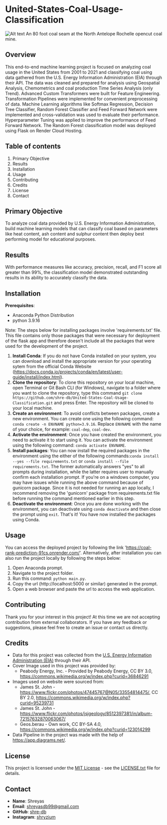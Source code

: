 # **United-States-Coal-Usage-Classification**
![Alt text](images/coal_seam_at_coal_mine.png)
An 80 foot coal seam at the North Antelope Rochelle opencut coal mine.<br>

Overview
--------
This end-to-end machine learning project is focused on analyzing coal usage in the United States from 2001 to 2021 and classifying coal using data gathered from the U.S. Energy Information Administration (EIA) through their API. The data was cleaned and prepared for analysis using Geospatial Analysis, Chemometrics and coal production Time Series Analysis (only Trend). Advanced Custom Transformers were built for Feature Engineering. Transformation Pipelines were implemented for convenient preprocessing of data. Machine Learning algorithms like Softmax Regression, Decision Tree Classifier, Random Forest Classifier and Feed Forward Network were implemented and cross-validation was used to evaluate their performance. Hyperparameter Tuning was applied to improve the performance of Feed Forward Network. The Random Forest classification model was deployed using Flask on Render Cloud Hosting.

Table of contents
-----------------
1. Primary Objective
2. Results
3. Installation
4. Usage
5. Contributing
6. Credits
7. License
8. Contact

Primary Objective
-----------------
To analyze coal data provided by U.S. Energy Information Administration, build machine learning models that can classify coal based on parameters like heat content, ash content and sulphur content then deploy best performing model for educational purposes.

Results
-------
With performance measures like accuracy, precision, recall, and F1 score all greater than 99%, the classification model demonstrated outstanding results in its ability to accurately classify the data.

Installation
------------
**Prerequisites**:
  - Anaconda Python Distribution
  - python 3.9.16
  
Note: The steps below for installing packages involve 'requirements.txt' file. This file contains only those packages that were necessary for deployment of the flask app and therefore doesn't include all the packages that were used for the development of the project. 

1. **Install Conda**: If you do not have Conda installed on your system, you can download and install the appropriate version for your operating sytem from the official Conda Website (https://docs.conda.io/projects/conda/en/latest/user-guide/install/index.html).
2. **Clone the repository**: To clone this repository on your local machine,  open Terminal or Git Bash CLI (for Windows), navigate to a folder where you want to clone the repository, type this command `git clone https://github.com/shre-db/United-States-Coal-Usage-Classification.git` and press Enter. The repository will be cloned to your local machine.
3. **Create an environment**: To avoid conflicts between packages, create a new environment. You can create one using the following command: `conda create -n ENVNAME python=3.9.16`. Replace `ENVNAME` with the name of your choice, for example: `coal-dep`, `coal-dev`.
4. **Activate the environment**: Once you have created the environment, you need to activate it to start using it. You can activate the environment using the following command: `conda activate ENVNAME`.
5. **Install packages**: You can now install the required packages in the environment using the either of the following commands:`conda install --yes --file requirements.txt` or `conda install --file requirements.txt`. The former automatically answers "yes" to all prompts during installation, while the latter requires user to manually confirm each installation prompt. If you're on a windows computer, you may have issues while running the above command because of gunicorn package. Since it is not needed for running an app locally, I recommend removing the 'gunicorn' package from requirements.txt file before running the command mentioned earlier in this step.
6. **Deactivate the environment**: Once you are done working with the environment, you can deactivate using `conda deactivate` and then close the prompt using `exit`.
That's it! You have now installed the packages using Conda.

Usage
-----
You can access the deployed project by following the link 'https://coal-rank-prediction-91cs.onrender.com/'. Alternatively, after installation you can also run the project locally by following the steps below:
1. Open Anaconda prompt.
2. Navigate to the project folder.
3. Run this command: `python main.py`.
4. Copy the url (http://localhost:5000 or similar) generated in the prompt.
5. Open a web browser and paste the url to access the web application.

Contributing
------------
Thank you for your interest in this project! At this time we are not accepting contribution from external collaborators. If you have any feedback or suggestions, please feel free to create an issue or contact us directly.

Credits
-------
- Data for this project was collected from the [U.S. Energy Information Administration (EIA)](https://www.eia.gov/) through their API.
- Cover Image used in this project was provided by:
  - Peabody Energy, Inc. - Provided by Peabody Energy, CC BY 3.0, https://commons.wikimedia.org/w/index.php?curid=36846291
- Images used on website were sourced from:
  - James St. John - https://www.flickr.com/photos/47445767@N05/33554814475/, CC BY 2.0, https://commons.wikimedia.org/w/index.php?curid=95239731
  - James St. John - https://www.flickr.com/photos/jsjgeology/8512397381/in/album-72157632870063067/
  - Geos.berau - Own work, CC BY-SA 4.0, https://commons.wikimedia.org/w/index.php?curid=123014299
- Data Pipeline in the project was made with the help of https://app.diagrams.net/.

License
-------
This project is licensed under the [MIT License](LICENSE.txt) - see the [LICENSE.txt](LICENSE.txt) file for details.

Contact
-------
  - **Name**: Shreyas
  - **Email**: shreyasdb99@gmail.com
  - **GitHub**: [shre-db](https://github.com/shre-db)
  - **Instagram**: [shryzium](https://www.instagram.com/shryzium/)
